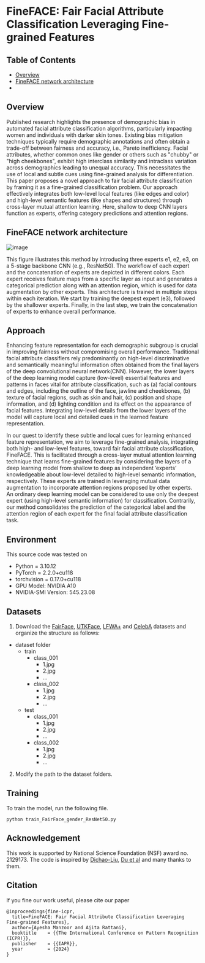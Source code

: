 # FineFACE: Fair Facial Attribute Classification Leveraging Fine-grained Features

## Table of Contents
- [Overview](https://github.com/VCBSL-Fairness/FineFACE?tab=readme-ov-file#overview)
- [FineFACE network architecture](https://github.com/VCBSL-Fairness/FineFACE?tab=readme-ov-file#fineface-network-architecture)
- 

## Overview

Published research highlights the presence of demographic bias in automated facial attribute classification algorithms, particularly impacting women and individuals with darker skin tones. Existing bias mitigation techniques typically require demographic annotations and often obtain a trade-off between fairness and accuracy, i.e., Pareto inefficiency. Facial attributes, whether common ones like gender or others such as "chubby" or "high cheekbones", exhibit high interclass similarity and intraclass variation across demographics leading to unequal accuracy. This necessitates the use of local and subtle cues using fine-grained analysis for differentiation.  This paper proposes a novel approach to fair facial attribute classification by framing it as a fine-grained classification problem. Our approach effectively integrates both low-level local features (like edges and color) and high-level semantic features (like shapes and structures) through cross-layer mutual attention learning. Here, shallow to deep CNN layers function as experts, offering category predictions and attention regions.

## FineFACE network architecture
![image](https://github.com/user-attachments/assets/6b11d3d4-c876-411e-b89d-33bffe5a7545)

This figure illustrates this method by introducing three experts e1, e2, e3, on a 5-stage backbone CNN (e.g., ResNet50). The workflow of each expert and the concatenation of experts are depicted in different colors. Each expert receives feature maps from a specific layer as input and generates a categorical prediction along with an attention region, which is used for data augmentation by other experts. This architecture is trained in multiple steps within each iteration. We start by training the deepest expert (e3), followed by the shallower experts. Finally, in the last step, we train the concatenation of experts to enhance overall performance.

## Approach

Enhancing feature representation for each demographic subgroup is crucial in improving fairness without compromising overall performance. Traditional facial attribute classifiers rely predominantly on high-level discriminative and semantically meaningful information often obtained from the final layers of the deep convolutional neural network(CNN). However, the lower layers of the deep learning model capture (low-level) essential features and patterns in faces vital for attribute classification, such as (a) facial contours and edges, including the outline of the face, jawline and cheekbones, (b) texture of facial regions, such as skin and hair, (c) position and shape information, and (d) lighting condition and its effect on the appearance of facial features. Integrating low-level details from the lower layers of the model will capture local and detailed cues in the learned feature representation.

In our quest to identify these subtle and local cues for learning enhanced feature representation, we aim to leverage fine-grained analysis, integrating both high- and low-level features, toward fair facial attribute classification, FineFACE. This is facilitated through a cross-layer mutual attention learning technique that learns fine-grained features by considering the layers of a deep learning model from shallow to deep as independent ’experts’ knowledgeable about low-level detailed to high-level semantic information, respectively. These experts are trained in leveraging mutual data augmentation to incorporate attention regions proposed by other experts. An ordinary deep learning model can be considered to use only the deepest expert (using high-level semantic information) for classification. Contrarily, our method consolidates the prediction of the categorical label and the attention region of each expert for the final facial attribute classification task.

## Environment

This source code was tested on

- Python = 3.10.12
- PyTorch = 2.2.0+cu118
- torchvision = 0.17.0+cu118
- GPU Model: NVIDIA A10
- NVIDIA-SMI Version: 545.23.08

## Datasets

1. Download the [FairFace](https://github.com/joojs/fairface), [UTKFace](https://susanqq.github.io/UTKFace/), [LFWA+](https://drive.google.com/drive/folders/0B7EVK8r0v71pQ3NzdzRhVUhSams?resourcekey=0-Kpdd6Vctf-AdJYfS55VULA) and [CelebA](https://mmlab.ie.cuhk.edu.hk/projects/CelebA.html) datasets and organize the structure as follows:

- dataset folder
  - train
    - class_001
      - 1.jpg
      - 2.jpg
      - ...
    - class_002
      - 1.jpg
      - 2.jpg
      - ...
  - test
    - class_001
      - 1.jpg
      - 2.jpg
      - ...
    - class_002
      - 1.jpg
      - 2.jpg
      - ...
2. Modify the path to the dataset folders.

## Training

To train the model, run the following file.

```
python train_FairFace_gender_ResNet50.py

```

## Acknowledgement

This work is supported by National Science Foundation (NSF) award no. 2129173. The code is inspired by [Dichao-Liu](https://github.com/Dichao-Liu/CMAL), [Du et al](https://github.com/PRIS-CV/PMG-Progressive-Multi-Granularity-Training) and many thanks to them.

## Citation

If you fine our work useful, please cite our paper
```
@inproceedings{fine-icpr,
  title=FineFACE: Fair Facial Attribute Classification Leveraging Fine-grained Features},
  author={Ayesha Manzoor and Ajita Rattani},
  booktitle    = {{The International Conference on Pattern Recognition (ICPR)}},
  publisher    = {{IAPR}},
  year         = {2024}
}
```

   
   

